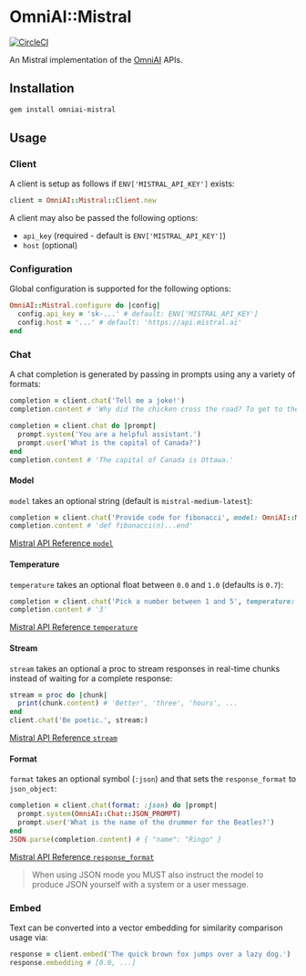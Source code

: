 # OmniAI::Mistral

[![CircleCI](https://circleci.com/gh/ksylvest/omniai-mistral.svg?style=svg)](https://circleci.com/gh/ksylvest/omniai-mistral)

An Mistral implementation of the [OmniAI](https://github.com/ksylvest/omniai) APIs.

## Installation

```sh
gem install omniai-mistral
```

## Usage

### Client

A client is setup as follows if `ENV['MISTRAL_API_KEY']` exists:

```ruby
client = OmniAI::Mistral::Client.new
```

A client may also be passed the following options:

- `api_key` (required - default is `ENV['MISTRAL_API_KEY']`)
- `host` (optional)

### Configuration

Global configuration is supported for the following options:

```ruby
OmniAI::Mistral.configure do |config|
  config.api_key = 'sk-...' # default: ENV['MISTRAL_API_KEY']
  config.host = '...' # default: 'https://api.mistral.ai'
end
```

### Chat

A chat completion is generated by passing in prompts using any a variety of formats:

```ruby
completion = client.chat('Tell me a joke!')
completion.content # 'Why did the chicken cross the road? To get to the other side.'
```

```ruby
completion = client.chat do |prompt|
  prompt.system('You are a helpful assistant.')
  prompt.user('What is the capital of Canada?')
end
completion.content # 'The capital of Canada is Ottawa.'
```

#### Model

`model` takes an optional string (default is `mistral-medium-latest`):

```ruby
completion = client.chat('Provide code for fibonacci', model: OmniAI::Mistral::Chat::Model::CODESTRAL)
completion.content # 'def fibonacci(n)...end'
```

[Mistral API Reference `model`](https://docs.mistral.ai/getting-started/models/)

#### Temperature

`temperature` takes an optional float between `0.0` and `1.0` (defaults is `0.7`):

```ruby
completion = client.chat('Pick a number between 1 and 5', temperature: 1.0)
completion.content # '3'
```

[Mistral API Reference `temperature`](https://docs.mistral.ai/api/)

#### Stream

`stream` takes an optional a proc to stream responses in real-time chunks instead of waiting for a complete response:

```ruby
stream = proc do |chunk|
  print(chunk.content) # 'Better', 'three', 'hours', ...
end
client.chat('Be poetic.', stream:)
```

[Mistral API Reference `stream`](https://docs.mistral.ai/api/)

#### Format

`format` takes an optional symbol (`:json`) and that sets the `response_format` to `json_object`:

```ruby
completion = client.chat(format: :json) do |prompt|
  prompt.system(OmniAI::Chat::JSON_PROMPT)
  prompt.user('What is the name of the drummer for the Beatles?')
end
JSON.parse(completion.content) # { "name": "Ringo" }
```

[Mistral API Reference `response_format`](https://docs.mistral.ai/api/)

> When using JSON mode you MUST also instruct the model to produce JSON yourself with a system or a user message.

### Embed

Text can be converted into a vector embedding for similarity comparison usage via:

```ruby
response = client.embed('The quick brown fox jumps over a lazy dog.')
response.embedding # [0.0, ...]
```
